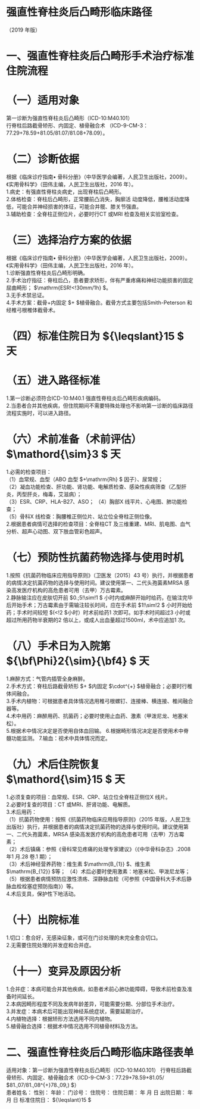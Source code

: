 # 强直性脊柱炎后凸畸形临床路径  
（2019 年版）  
# 一、强直性脊柱炎后凸畸形手术治疗标准住院流程  
# （一）适用对象  
第一诊断为强直性脊柱炎后凸畸形（ICD-10:M40.101）  
行脊柱后路截骨矫形、内固定、植骨融合术 （ICD-9-CM-3：77.29+78.59+81.05/81.07/81.08+78.09）。  
# （二）诊断依据  
根据《临床诊疗指南• 骨科分册》（中华医学会编著，人民卫生出版社，2009）。《实用骨科学》（田伟主编，人民卫生出版社，2016 年）。  
1.病史：有强直性脊柱炎病史，出现脊柱后凸畸形。  
2.体格检查：脊柱后凸畸形，正常腰前凸消失，胸廓活 动度降低，腰椎活动度降低，可能合并神经损害的体征，可能合并髋、膝关节强直。  
3.辅助检查：全脊柱正侧位片，必要时行CT 或MRI 检查及相关实验室检查。  
# （三）选择治疗方案的依据  
根据《临床诊疗指南• 骨科分册》（中华医学会编著，人民卫生出版社，2009）。《实用骨科学》（田伟主编，人民卫生出版社，2016 年）。  
1.诊断强直性脊柱炎后凸畸形明确。  
2.手术治疗指征：脊柱后凸，患者要求矫形，伴有严重疼痛和神经功能损害的固定屈曲畸形； $\mathrm{ESR\!<\!30mm/1h} $。  
3.无手术禁忌证。  
4.手术方案：截骨+内固定 $+ $植骨融合。截骨方式主要包括Smith-Peterson 和经椎弓根椎体截骨术。  
# （四）标准住院日为 ${\leqslant}15 $ 天  
# （五）进入路径标准  
1.第一诊断必须符合ICD-10:M40.1 强直性脊柱炎后凸畸形疾病编码。  
2.当患者合并其他疾病，但住院期间不需要特殊处理也不影响第一诊断的临床路径流程实施时，可以进入路径。  
# （六）术前准备（术前评估） $\mathord{\sim}3 $ 天  
1.必需的检查项目：  
（1）血常规、血型（ABO 血型 $+\mathrm{Rh} $ 因子）、尿常规；  
（2）凝血功能检查、肝功能、肾功能、电解质检查、感染性疾病筛查（乙型肝炎，丙型肝炎，梅毒，艾滋病）；  
（3）ESR、CRP、HLA-B27、ASO； （4）胸部X 线平片、心电图、肺功能检查；  
（5）骨科X 线检查：胸腰椎正侧位片、站立位全脊柱正侧位像。  
2.根据患者病情可选择的检查项目：全脊柱CT 及三维重建、MRI、肌电图、血气分析、超声心动图、双下肢血管彩色超声。  
# （七）预防性抗菌药物选择与使用时机  
1.按照《抗菌药物临床应用指导原则》（卫医发〔2015〕43 号）执行，并根据患者的病情决定抗菌药物的选择与使用时间。建议使用第一、二代头孢菌素MRSA 感染高发医疗机构的高危患者可用（去甲）万古霉素。  
2.静脉输注应在皮肤切开前 $0.\;5\!\sim\!1 $ 小时内或麻醉开始时给药，在输注完毕后开始手术；万古霉素由于需输注较长时间，应在手术前 $1\!\sim\!2 $ 小时开始给药；手术时间较短 $(<\!2 $小时）时术前给药1 次即可。如手术时间超过3 小时或超过所用药物半衰期的2 倍以上，或成人出血量超过1500ml，术中应追加1 次。  
# （八）手术日为入院第 ${\bf\Phi}2{\sim}{\bf4} $ 天  
1.麻醉方式：气管内插管全身麻醉。  
2.手术方式：脊柱后路截骨矫形 $+ $内固定 $\cdot^{+} $植骨融合；必要时行椎体间融合。  
3.手术内植物：可根据患者具体情况选用椎弓根螺钉、连接棒、横连接、椎间融合器等。  
4.术中用药：麻醉用药、抗菌药；必要时使用止血药、激素（甲泼尼龙、地塞米松）。  
5.根据术中情况决定是否使用自体血回输。 6.根据畸形情况决定是否使用术中脊髓功能监测。 7.输血：视术中具体情况而定。  
# （九）术后住院恢复 $\mathord{\sim}15 $ 天  
1.必须复查的项目：血常规、ESR、CRP、站立位全脊柱正侧位X 线片。  
2.必要时复查的项目：CT 或MRI、肝肾功能、电解质。  
3.术后用药：  
（1）抗菌药物使用：按照《抗菌药物临床应用指导原则》（2015 年版，人民卫生出版社）执行，并根据患者的病情决定抗菌药物的选择与使用时间。建议使用第一、二代头孢菌素，MRSA 感染高发医疗机构的高危患者可用（去甲）万古霉素；  
（2）术后镇痛：参照《骨科常见疼痛的处理专家建议》（《中华骨科杂志》.2008 年1 月.28 卷.1 期）；  
（3）术后神经营养药物：维生素 $\mathrm{B_{1}} $、维生素 $\mathrm{B_{12}} $等； （4）术后必要时使用激素：地塞米松、甲泼尼龙等；  
（5）根据患者病情预防应激性溃疡、深静脉血栓（可参照《中国骨科大手术后静脉血栓栓塞症预防指南》）等。  
4.术后支具，保护性下地活动。  
# （十）出院标准  
1.切口：愈合好，无感染征象，或可在门诊处理的未完全愈合切口。  
2.无需要住院处理的并发症和合并症。  
# （十一）变异及原因分析  
1.合并症：本病可能合并其他疾病，如患者术前心肺功能障碍，导致术前检查及准备时间延长。  
2.本病因畸形程度不同及发病年龄差异，可能需要分期、分部位手术治疗。  
3.并发症：本病术后可能出现神经系统症状，需要延期治疗。  
4.内植物选择：根据矫形方法选用不同内植物。  
5.植骨融合选择：根据术中情况选用不同植骨材料及方法。  
# 二、强直性脊柱炎后凸畸形临床路径表单  
适用对象：第一诊断为强直性脊柱炎后凸畸形（ICD-10:M40.101） 行脊柱后路截骨矫形、内固定、植骨融合术（ICD-9-CM-3：77.29+78.59+81.05/ $81.\,07/81.\,08^{+}78.\,09\,) $）  
患者姓名：         性别：        年龄：       门诊号：         住院号：        住院日期：     年    月   日  出院日期：     年    月   日  标准住院日： ${\leqslant}15 $  
